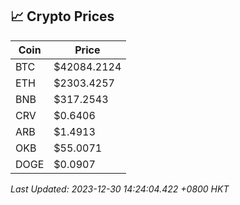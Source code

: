 ## 📈 Crypto Prices

| Coin | Price |
| ---- | ----- |
| BTC | $42084.2124 |
| ETH | $2303.4257 |
| BNB | $317.2543 |
| CRV | $0.6406 |
| ARB | $1.4913 |
| OKB | $55.0071 |
| DOGE | $0.0907 |

_Last Updated: 2023-12-30 14:24:04.422 +0800 HKT_